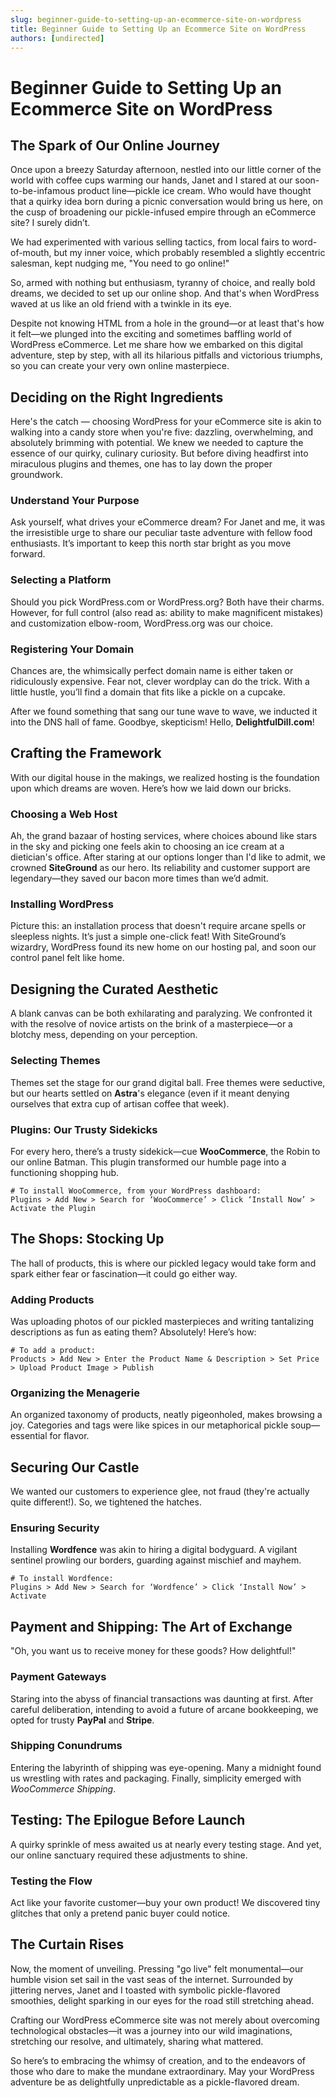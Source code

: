 ```yaml
---
slug: beginner-guide-to-setting-up-an-ecommerce-site-on-wordpress
title: Beginner Guide to Setting Up an Ecommerce Site on WordPress
authors: [undirected]
---
```



# Beginner Guide to Setting Up an Ecommerce Site on WordPress

## The Spark of Our Online Journey

Once upon a breezy Saturday afternoon, nestled into our little corner of the world with coffee cups warming our hands, Janet and I stared at our soon-to-be-infamous product line—pickle ice cream. Who would have thought that a quirky idea born during a picnic conversation would bring us here, on the cusp of broadening our pickle-infused empire through an eCommerce site? I surely didn’t.

We had experimented with various selling tactics, from local fairs to word-of-mouth, but my inner voice, which probably resembled a slightly eccentric salesman, kept nudging me, "You need to go online!"

So, armed with nothing but enthusiasm, tyranny of choice, and really bold dreams, we decided to set up our online shop. And that's when WordPress waved at us like an old friend with a twinkle in its eye.

Despite not knowing HTML from a hole in the ground—or at least that's how it felt—we plunged into the exciting and sometimes baffling world of WordPress eCommerce. Let me share how we embarked on this digital adventure, step by step, with all its hilarious pitfalls and victorious triumphs, so you can create your very own online masterpiece.

## Deciding on the Right Ingredients

Here's the catch — choosing WordPress for your eCommerce site is akin to walking into a candy store when you're five: dazzling, overwhelming, and absolutely brimming with potential. We knew we needed to capture the essence of our quirky, culinary curiosity. But before diving headfirst into miraculous plugins and themes, one has to lay down the proper groundwork.

### Understand Your Purpose

Ask yourself, what drives your eCommerce dream? For Janet and me, it was the irresistible urge to share our peculiar taste adventure with fellow food enthusiasts. It’s important to keep this north star bright as you move forward.

### Selecting a Platform

Should you pick WordPress.com or WordPress.org? Both have their charms. However, for full control (also read as: ability to make magnificent mistakes) and customization elbow-room, WordPress.org was our choice.

### Registering Your Domain

Chances are, the whimsically perfect domain name is either taken or ridiculously expensive. Fear not, clever wordplay can do the trick. With a little hustle, you’ll find a domain that fits like a pickle on a cupcake.

After we found something that sang our tune wave to wave, we inducted it into the DNS hall of fame. Goodbye, skepticism! Hello, **DelightfulDill.com**!

## Crafting the Framework

With our digital house in the makings, we realized hosting is the foundation upon which dreams are woven. Here’s how we laid down our bricks.

### Choosing a Web Host

Ah, the grand bazaar of hosting services, where choices abound like stars in the sky and picking one feels akin to choosing an ice cream at a dietician's office. After staring at our options longer than I'd like to admit, we crowned **SiteGround** as our hero. Its reliability and customer support are legendary—they saved our bacon more times than we’d admit.

### Installing WordPress

Picture this: an installation process that doesn't require arcane spells or sleepless nights. It’s just a simple one-click feat! With SiteGround’s wizardry, WordPress found its new home on our hosting pal, and soon our control panel felt like home.

## Designing the Curated Aesthetic

A blank canvas can be both exhilarating and paralyzing. We confronted it with the resolve of novice artists on the brink of a masterpiece—or a blotchy mess, depending on your perception.

### Selecting Themes

Themes set the stage for our grand digital ball. Free themes were seductive, but our hearts settled on **Astra**'s elegance (even if it meant denying ourselves that extra cup of artisan coffee that week).

### Plugins: Our Trusty Sidekicks

For every hero, there’s a trusty sidekick—cue **WooCommerce**, the Robin to our online Batman. This plugin transformed our humble page into a functioning shopping hub.

```shell
# To install WooCommerce, from your WordPress dashboard:
Plugins > Add New > Search for ‘WooCommerce’ > Click ‘Install Now’ > Activate the Plugin
```

## The Shops: Stocking Up 

The hall of products, this is where our pickled legacy would take form and spark either fear or fascination—it could go either way.

### Adding Products

Was uploading photos of our pickled masterpieces and writing tantalizing descriptions as fun as eating them? Absolutely! Here’s how:

```shell
# To add a product:
Products > Add New > Enter the Product Name & Description > Set Price > Upload Product Image > Publish
```

### Organizing the Menagerie

An organized taxonomy of products, neatly pigeonholed, makes browsing a joy. Categories and tags were like spices in our metaphorical pickle soup—essential for flavor.

## Securing Our Castle

We wanted our customers to experience glee, not fraud (they're actually quite different!). So, we tightened the hatches.

### Ensuring Security

Installing **Wordfence** was akin to hiring a digital bodyguard. A vigilant sentinel prowling our borders, guarding against mischief and mayhem.

```shell
# To install Wordfence:
Plugins > Add New > Search for ‘Wordfence’ > Click ‘Install Now’ > Activate
```

## Payment and Shipping: The Art of Exchange 

"Oh, you want us to receive money for these goods? How delightful!"

### Payment Gateways

Staring into the abyss of financial transactions was daunting at first. After careful deliberation, intending to avoid a future of arcane bookkeeping, we opted for trusty **PayPal** and **Stripe**.

### Shipping Conundrums

Entering the labyrinth of shipping was eye-opening. Many a midnight found us wrestling with rates and packaging. Finally, simplicity emerged with *WooCommerce Shipping*.

## Testing: The Epilogue Before Launch

A quirky sprinkle of mess awaited us at nearly every testing stage. And yet, our online sanctuary required these adjustments to shine.

### Testing the Flow

Act like your favorite customer—buy your own product! We discovered tiny glitches that only a pretend panic buyer could notice.

## The Curtain Rises

Now, the moment of unveiling. Pressing "go live" felt monumental—our humble vision set sail in the vast seas of the internet. Surrounded by jittering nerves, Janet and I toasted with symbolic pickle-flavored smoothies, delight sparking in our eyes for the road still stretching ahead.

Crafting our WordPress eCommerce site was not merely about overcoming technological obstacles—it was a journey into our wild imaginations, stretching our resolve, and ultimately, sharing what mattered.

So here’s to embracing the whimsy of creation, and to the endeavors of those who dare to make the mundane extraordinary. May your WordPress adventure be as delightfully unpredictable as a pickle-flavored dream.
